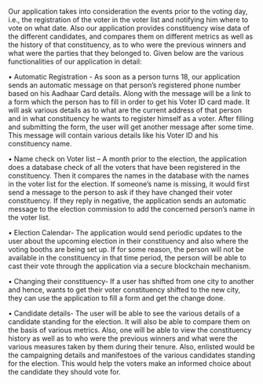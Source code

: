 Our application takes into consideration the events prior to the voting day, i.e., the registration of the voter in the voter list and notifying him where to vote on what date. Also our application provides constituency wise data of the different candidates, and compares them on different metrics as well as the history of that constituency, as to who were the previous winners and what were the parties that they belonged to.
 Given below are the various functionalities of our application in detail:
 
•	Automatic Registration - As soon as a person turns 18, our application sends an automatic message on that person’s registered phone number based on his Aadhaar Card details. Along with the message will be a link to a form which the person has to fill in order to get his Voter ID card made. It will ask various details as to what are the current address of that person and in what constituency he wants to register himself as a voter. After filling and submitting the form, the user will get another message after some time.  This message will contain various details like his Voter ID and his constituency name.

•	Name check on Voter list – A month prior to the election, the application does a database check of all the voters that have been registered in the constituency. Then it compares the names in the database with the names in the voter list for the election. If someone’s name is missing, it would first send a message to the person to ask if they have changed their voter constituency. If they reply in negative, the application sends an automatic message to the election commission to add the concerned person’s name in the voter list.

•	Election Calendar- The application would send periodic updates to the user about the upcoming election in their constituency and also where the voting booths are being set up. If for some reason, the person will not be available in the constituency in that time period, the person will be able to cast their vote through the application via a secure blockchain mechanism. 

•	Changing their constituency- If a user has shifted from one city to another and hence, wants to get their voter constituency shifted to the new city, they can use the application to fill a form and get the change done.

•	Candidate details- The user will be able to see the various details of a candidate standing for the election.  It will also be able to compare them on the basis of various metrics. Also, one will be able to view the constituency history as well as to who were the previous winners and what were the various measures taken by them during their tenure. Also, enlisted would be the campaigning details and manifestoes of the various candidates standing for the election. This would help the voters make an informed choice about the candidate they should vote for.

